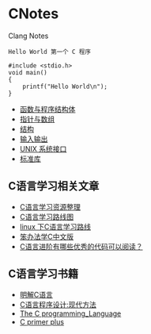 # CNotes
Clang Notes

`Hello World 第一个 C 程序`

```clang
#include <stdio.h>
void main()
{
    printf("Hello World\n");
}
```

- [函数与程序结构体](notes/function_struct.md)
- [指针与数组](notes/fpointer_array.md)
- [结构](notes/fstructure.md)
- [输入输出](notes/fIO.md)
- [UNIX 系统接口](notes/funix_api.md)
- [标准库](notes/flib.md)

## C语言学习相关文章

- [C语言学习资源整理](https://zhuanlan.zhihu.com/p/23677249)
- [C语言学习路线图](https://zhuanlan.zhihu.com/p/27136146)
- [linux 下C语言学习路线](https://blog.csdn.net/xdw1985829/article/details/6817403)
- [笨办法学C中文版](https://wizardforcel.gitbooks.io/lcthw/content/)
- [C语言进阶有哪些优秀的代码可以阅读？](https://zhuanlan.zhihu.com/p/20100507)

## C语言学习书籍

- [明解C语言](https://www.amazon.cn/dp/B075WSF6KN/)
- [C语言程序设计:现代方法](https://www.amazon.cn/dp/B003BVBOOQ/)
- [The C programming_Language](https://www.amazon.cn/dp/B0011425T8/)
- [C primer plus](https://www.amazon.cn/dp/B01FE26HAU/)
